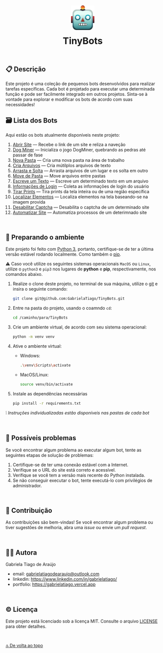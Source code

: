 <style>
    h1 {
        text-align: center;
        font-size: 30px;
        font-weight: bold;
        border-bottom: none;
        margin: 0;
    }
</style>

<!-- Ícone do projeto -->
<p align="center"><img src="assets/robot-emoji.png" alt="emoji de um robô" height="80px"/></p>

<!-- Nome do Projeto -->
# <h1 align="center" >TinyBots</h1>

$~$

## :clipboard: Descrição

Este projeto é uma coleção de pequenos bots desenvolvidos para realizar tarefas específicas. Cada bot é projetado para executar uma determinada função e pode ser facilmente integrado em outros projetos. Sinta-se à vontade para explorar e modificar os bots de acordo com suas necessidades!

## :card_file_box: Lista dos Bots

Aqui estão os bots atualmente disponíveis neste projeto:

1. [Abrir Site](https://github.com/GabrielaTiago/TinyBots/tree/main/pyautogui_bots/abrir_site) — Recebe o link de um site e reliza a naveção
2. [Dog Miner](https://github.com/GabrielaTiago/TinyBots/tree/main/pyautogui_bots/dog_miner) — Inicializa o jogo DogMiner, quebrando as pedras até passar de fase
3. [Nova Pasta](https://github.com/GabrielaTiago/TinyBots/tree/main/pyautogui_bots/nova_pasta) — Cria uma nova pasta na área de trabalho
4. [Cria Arquivos](https://github.com/GabrielaTiago/TinyBots/tree/main/pyautogui_bots/criar_arquivos) — Cria mútilplos arquivos de texto
5. [Arrasta e Solta](https://github.com/GabrielaTiago/TinyBots/tree/main/pyautogui_bots/arrasta_e_solta) — Arrasta arquivos de um lugar e os solta em outro
6. [Move de Pasta](https://github.com/GabrielaTiago/TinyBots/tree/main/pyautogui_bots/move_de_pasta) — Move arquivos entre pastas
7. [Escreve um Texto](https://github.com/GabrielaTiago/TinyBots/tree/main/pyautogui_bots/escreve_um_texto) — Escreve um determinado texto em um arquivo
8. [Informações de Login](https://github.com/GabrielaTiago/TinyBots/tree/main/pyautogui_bots/informacoes_de_login) — Coleta as informações de login do usuário
9. [Tirar Prints](https://github.com/GabrielaTiago/TinyBots/tree/main/pyautogui_bots/tirar_prints) — Tira prints da tela inteira ou de uma região específica
10. [Localizar Elementos](https://github.com/GabrielaTiago/TinyBots/tree/main/pyautogui_bots/localizar_elementos) — Localiza elementos na tela baseando-se na imagem provida
11. [Desabilitar Captcha](https://github.com/GabrielaTiago/TinyBots/tree/main/pyautogui_bots/desabilitar_captcha) — Desabilita o captcha de um determinado site
12. [Automatizar Site](https://github.com/GabrielaTiago/TinyBots/tree/main/pyautogui_bots/automatizando_site) — Automatiza processos de um deterimnado site

$~$

## :rocket: Preparando o ambiente

Este projeto foi feito com [Python 3](https://www.python.org), portanto, certifique-se de ter a última versão estável rodando localmente. Como também o [pip](https://pypi.org/project/pip/).

:warning: Caso você utilize os seguintes sistemas operacionais `MacOS` ou `Linux`, utilize o `python3` e `pip3` nos lugares de **python** e **pip**, respectivamente, nos comandos abaixo.

1. Realize o clone deste projeto, no terminal de sua máquina, utilize o [git](https://git-scm.com/) e insira o seguinte comando:

    ```bash
    git clone git@github.com:GabrielaTiago/TinyBots.git
    ```

2. Entre na pasta do projeto, usando o coamndo `cd`:

    ```bash
    cd /caminho/para/TinyBots
    ```

3. Crie um ambiente virtual, de acordo com seu sistema operacional:

    ```bash
    python -m venv venv
    ```

4. Ative o ambiente virtual:

    - Windows:

        ```bash
        .\venv\Scripts\activate
        ```

    - MacOS/Linux:

        ```bash
        source venv/bin/activate
        ```

5. Instale as dependências necessárias

    ```bash
    pip install -r requirements.txt
    ```

:grey_exclamation: *Instruções individualizadas estão disponíveis nas pastas de cada bot*

$~$

## :bug: Possíveis problemas

Se você encontrar algum problema ao executar algum bot, tente as seguintes etapas de solução de problemas:

1. Certifique-se de ter uma conexão estável com a Internet.
2. Verifique se o URL do site está correto e acessível.
3. Verifique se você tem a versão mais recente do Python instalada.
4. Se não conseguir executar o bot, tente executá-lo com privilégios de administrador.

$~$

## :muscle: Contribuição

As contribuições são bem-vindas! Se você encontrar algum problema ou tiver sugestões de melhoria, abra uma *issue* ou envie um *pull request*.

$~$

## :woman_technologist: Autora

Gabriela Tiago de Araújo

-   email: <gabrielatiagodearaujo@outlook.com>
-   linkedin: <https://www.linkedin.com/in/gabrielatiago/>
-   portfolio: <https://gabrielatiago.vercel.app>

$~$

## :copyright: Licença

Este projeto está licenciado sob a licença MIT. Consulte o arquivo [LICENSE](LICENSE) para obter detalhes.

$~$

[🔝 De volta ao topo](#tinybots)
